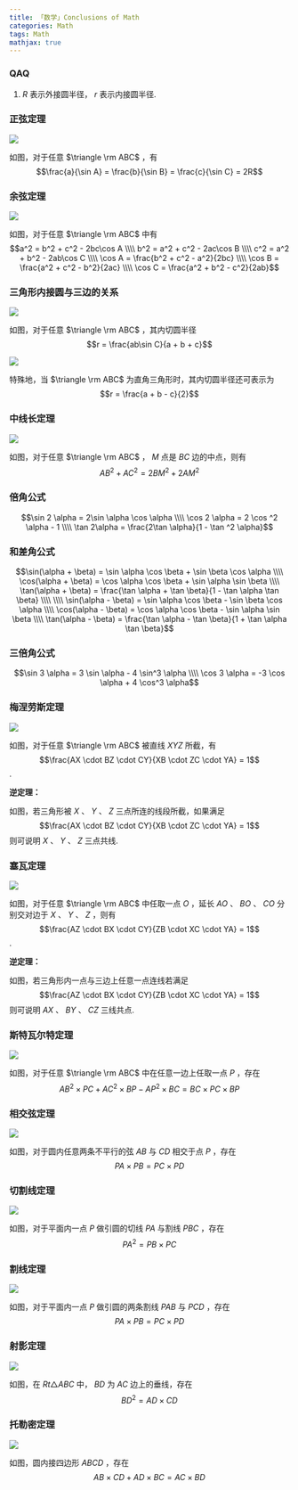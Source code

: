 ```yaml
---
title: 「数学」Conclusions of Math
categories: Math
tags: Math
mathjax: true
---
```


### QAQ

1. $R$ 表示外接圆半径， $r$ 表示内接圆半径.

### 正弦定理

![](https://s1.ax1x.com/2020/10/02/01CQOA.png)

如图，对于任意 $\triangle \rm ABC$ ，有 $$\frac{a}{\sin A} = \frac{b}{\sin B} = \frac{c}{\sin C} = 2R$$

### 余弦定理

![](https://s1.ax1x.com/2020/10/02/01Pi9S.png)

如图，对于任意 $\triangle \rm ABC$ 中有 $$a^2 = b^2 + c^2 - 2bc\cos A \\\\ b^2 = a^2 + c^2 - 2ac\cos B \\\\ c^2 = a^2 + b^2 - 2ab\cos C \\\\ \cos A = \frac{b^2 + c^2 - a^2}{2bc} \\\\ \cos B = \frac{a^2 + c^2 - b^2}{2ac} \\\\ \cos C = \frac{a^2 + b^2 - c^2}{2ab}$$

### 三角形内接圆与三边的关系

![](https://s1.ax1x.com/2020/10/02/01pBcj.png)

如图，对于任意 $\triangle \rm ABC$ ，其内切圆半径 $$r = \frac{ab\sin C}{a + b + c}$$

![](https://s1.ax1x.com/2020/10/02/01p03Q.png)

特殊地，当 $\triangle \rm ABC$ 为直角三角形时，其内切圆半径还可表示为 $$r = \frac{a + b - c}{2}$$

### 中线长定理

![](https://s1.ax1x.com/2020/10/02/01pj8e.png)

如图，对于任意 $\triangle \rm ABC$ ， $M$ 点是 $BC$ 边的中点，则有 $$AB^2 + AC^2 = 2BM^2 + 2AM^2$$

### 倍角公式

$$\sin 2 \alpha = 2\sin \alpha \cos \alpha \\\\ \cos 2 \alpha = 2 \cos ^2 \alpha - 1 \\\\ \tan 2\alpha = \frac{2\tan \alpha}{1 - \tan ^2 \alpha}$$

### 和差角公式

$$\sin(\alpha + \beta) = \sin \alpha \cos \beta + \sin \beta \cos \alpha \\\\ \cos(\alpha + \beta) = \cos \alpha \cos \beta + \sin \alpha \sin \beta \\\\ \tan(\alpha + \beta) = \frac{\tan \alpha + \tan \beta}{1 - \tan \alpha \tan \beta} \\\\ \\\\ \sin(\alpha - \beta) = \sin \alpha \cos \beta - \sin \beta \cos \alpha \\\\ \cos(\alpha - \beta) = \cos \alpha \cos \beta - \sin \alpha \sin \beta \\\\ \tan(\alpha - \beta) = \frac{\tan \alpha - \tan \beta}{1 + \tan \alpha \tan \beta}$$

### 三倍角公式

$$\sin 3 \alpha = 3 \sin \alpha - 4 \sin^3 \alpha \\\\ \cos 3 \alpha = -3 \cos \alpha + 4 \cos^3 \alpha$$

### 梅涅劳斯定理

![](https://s1.ax1x.com/2020/10/04/0Jle56.png)

如图，对于任意 $\triangle \rm ABC$ 被直线 $XYZ$ 所截，有 $$\frac{AX \cdot BZ \cdot CY}{XB \cdot ZC \cdot YA} = 1$$ .

**逆定理：**

如图，若三角形被 $X$ 、 $Y$ 、 $Z$ 三点所连的线段所截，如果满足 $$\frac{AX \cdot BZ \cdot CY}{XB \cdot ZC \cdot YA} = 1$$ 则可说明 $X$ 、 $Y$ 、 $Z$ 三点共线.

### 塞瓦定理

![](https://s1.ax1x.com/2020/10/06/0UGhct.png)

如图，对于任意 $\triangle \rm ABC$ 中任取一点 $O$ ，延长 $AO$ 、 $BO$ 、 $CO$ 分别交对边于 $X$ 、 $Y$ 、 $Z$ ，则有 $$\frac{AZ \cdot BX \cdot CY}{ZB \cdot XC \cdot YA} = 1$$ .

**逆定理：**

如图，若三角形内一点与三边上任意一点连线若满足 $$\frac{AZ \cdot BX \cdot CY}{ZB \cdot XC \cdot YA} = 1$$ 则可说明 $AX$ 、 $BY$ 、 $CZ$ 三线共点.

### 斯特瓦尔特定理

![](https://s1.ax1x.com/2020/10/25/BmsYHf.png)

如图，对于任意 $\triangle \rm ABC$ 中在任意一边上任取一点 $P$ ，存在 $$AB^2 \times PC + AC ^2 \times BP - AP^2 \times BC = BC \times PC \times BP$$

### 相交弦定理

![](https://s1.ax1x.com/2020/10/25/BmydZ6.png)

如图，对于圆内任意两条不平行的弦 $AB$ 与 $CD$ 相交于点 $P$ ，存在 $$PA \times PB = PC \times PD$$

### 切割线定理

![](https://s1.ax1x.com/2020/10/25/Bm650x.png)

如图，对于平面内一点 $P$ 做引圆的切线 $PA$ 与割线 $PBC$ ，存在 $$PA^2 = PB \times PC$$

### 割线定理

![](https://s1.ax1x.com/2020/10/25/Bmg5FK.png)

如图，对于平面内一点 $P$ 做引圆的两条割线 $PAB$ 与 $PCD$ ，存在 $$PA \times PB = PC \times PD$$

### 射影定理

![](https://s1.ax1x.com/2020/10/25/Bm21mR.png)

如图，在 $Rt \triangle ABC$ 中， $BD$ 为 $AC$ 边上的垂线，存在 $$BD^2 = AD \times CD$$

### 托勒密定理

![](https://s1.ax1x.com/2020/10/25/Bm229S.png)

如图，圆内接四边形 $ABCD$    ，存在 $$AB \times CD + AD \times BC = AC \times BD$$